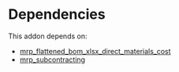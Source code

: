 # Dependencies

This addon depends on:

- [mrp_flattened_bom_xlsx_direct_materials_cost](https://github.com/bringout/oca-mrp)
- [mrp_subcontracting](https://github.com/bringout/oca-ocb-mrp/tree/15dc704d51c16e7d21359d46ab86d09ab300e3df/odoo-bringout-oca-ocb-mrp_subcontracting)
